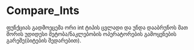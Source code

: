 # Compare_Ints
ფუნქციას გადმოეცემა ორი int ტიპის ცვლადი და უნდა დააბრუნოს მათ შორის უდიდესი მეტობა/ნაკლებობის ოპერატორების გამოყენების გარეშე(ბიტების შედარებით).